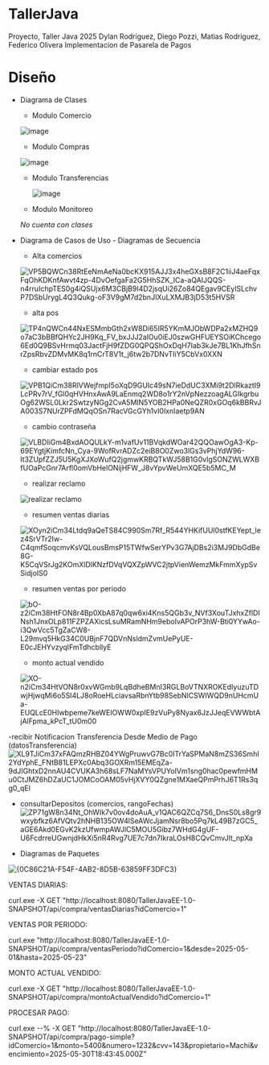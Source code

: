 # TallerJava
Proyecto, Taller Java 2025
Dylan Rodriguez, Diego Pozzi, Matias Rodriguez, Federico Olivera
Implementacion de Pasarela de Pagos
# Diseño
- Diagrama de Clases
  
   - Modulo Comercio
     
    ![image](https://github.com/user-attachments/assets/5a3a3874-a071-4a79-a859-4455eff89e06)


   - Modulo Compras
   
    ![image](https://github.com/user-attachments/assets/a79c6b3b-1c45-4af1-9dcf-00f11dbba15c)



   - Modulo Transferencias
   
     ![image](https://github.com/user-attachments/assets/f8363053-761c-4963-896e-a8e8c456cb4d)


   - Modulo Monitoreo
   
   *No cuenta con clases*


  
- Diagrama de Casos de Uso - Diagramas de Secuencia
  - Alta comercios
    
  ![VP5BQWCn38RtEeNmAeNa0bcKX915AJJ3x4heGXsB8F2C1iiJ4aeFqxFqOhKDKnfAwvt4zp-4DvOefgaFa2G5HhSZK_ICa-aQAIJQQS-n4rruIchpTES0g4iQSUjx6M3CBjB9I4D2jsqUi26Zo84QEgav9CEylSLchvP7DSbUrygL4Q3Qukg-oF3V9gM7d2bnJIXuLXMJB3jD53t5HVSR](https://github.com/user-attachments/assets/0c396dd2-4d85-4524-8cb8-4824ab5a5455)


  - alta pos
    
  ![TP4nQWCn44NxESMmbGth2xW8Di65IR5YKmMJObWDPa2xMZHQ9o7aC3bBBfQHYc2JH9Kq_FV_bxJJJ2alOu0iEJ0szwGHFUEYSOiKChcego6Ed0Q9BSvHrmq03JactFjH9fZDG0QPQShOxDqH7Iab3kJe7BL1KhJfhSnrZpsRbvZDMvMK8q1rnCrT8V1t_j6tw2b7DNvTIiY5CbVx0XXN](https://github.com/user-attachments/assets/4e3af4ab-c5b7-4144-bac3-6dece8592bbb)



  - cambiar estado pos
    
  ![VPB1QiCm38RlVWejfmpI5oXqD9GUIc49sN7ieDdUC3XMi9t2DlRkaztI9LcPRv7rV_fGl0qHVHnxAwA9LaEnmq2WD8o1rY2nVpNezzoagALGIkgrbuOg62WSL0Lkr2SwtzyNGg2CvA5MlN5YOB2HPa0NeQZR0xGOq6kBBRvJA003S7NUrZPFdMQqOSn7RacVGcGYh1vI0lxnIaetp9AN](https://github.com/user-attachments/assets/fe49c917-204c-4d75-8d6c-4bd4a0bd86be)


  - cambio contraseña
    
  ![VLBDIiGm4BxdAOQULkY-m1vafUv11BVqkdWOar42QQOawOgA3-Kp-69EYgtjKimfcNn_Cya-9WofRvrADZc2eiB8O0Zwo3lGs3vPhjYdW96-lt3ZUpfZZJ5U5KgXJXoWufQ2jgmwKRBQTkWJ58B1G0vlgSONZWLWXBfUOaPcGnr7Arfl0omVbHelONijHFW_J8vYpvWeUmXQE5b5MC_M](https://github.com/user-attachments/assets/69ee1c03-8f62-4f33-a5a4-f846fbc6e979)


  - realizar reclamo
    
  ![realizar reclamo](https://github.com/user-attachments/assets/89369427-d379-4f0b-bd81-ba17adfa21df)
  
  - resumen ventas diarias
  
  ![XOyn2iCm34Ltdq9aQeTS84C990Sm7Rf_R544YHKifUUl0stfKEYept_lez4SrVTr2Iw-C4qmfSoqcmvKsVQLousBmsP15TWfwSerYPv3G7AjDBs2i3MJ9DbGdBe8G-K5CqVSrJg2KOmXlDlKNzfDVqVQXZpWVC2jtpVienWemzMkFmmXypSvSidjoIS0](https://github.com/user-attachments/assets/b33f1c1f-c65d-479e-b951-1f0f188e5e02)

  - resumen ventas por periodo
  
  ![bO-z2iCm38HtFON8r4Bp0XbA87q0qw6xi4Kns5QGb3v_NVf3XouTJxhxZflDINsh1JnxOLp811FZPZAXicsLsuMRamNHm9eboIvAPOrP3hW-Bti0YYwAo-i3QwVcc5TgZaCW8-L29mvq5HkG34C0UBjnF7QDVnNsldmZvmUePyUE-E0cJEHYvzyqIFmTdhcbllyE](https://github.com/user-attachments/assets/e0d8c8bd-19be-4493-90d6-8f886ddcd993)

  - monto actual vendido
  
  ![XO-n2iCm34HtVON8r0xvWGmb9LqBdheBMnI3RGLBoVTNXROKEdIyuzuTDwjHjwqMi6o5SI4LJ8oRoeHLciavsaRbnYtb98SebNlCSWIWQD9nUHcmUa-EUQLcE0HIwbpeme7keWEIOWW0xpIE9zVuPy8Nyax6JzJJeqEVWWbtAjAlFpma_kPcT_tU0m00](https://github.com/user-attachments/assets/03559a2c-cfa3-43c1-9cc4-4bbc6f9bba41)


-recibir Notificacion Transferencia Desde Medio de Pago (datosTransferencia)
![XL9TJiCm37xFAQmzRHBZ04YWgPruwvG7Bc0ITrYaSPMaN8mZS36SmhI2YdYphE_FNtB81LEPXc0Abq3GOXRm15EMEqZa-9dJIGhtxD2nnAU4CVUKA3h68sLF7NaMYsVPUYoIVm1sng0hac0pewfmHMu0CtJMZ6hDZaUC1JOMCoOAM05vHjXVY0QZgne1MXaeQPmPrhJ6T1Rs3qg0_qEl](https://github.com/user-attachments/assets/eda1561b-69f8-4b02-a90d-f0351ce244ad)


- consultarDepositos (comercios, rangoFechas)
![ZP71gW8n34Nt_OhWIk7v0ov4doAuA_v1QAC6QZCq7S6_DnsS0Ls8gr9wxybfkz6AfVQtv2hNHB135OW4lSeAWcJjamNsr8bo5Pq7kL49B7zGC5_aGE6Akd0EGvK2kzUfwmpAWJlC5MOU5Gibz7WHdG4gUF-U6FcdrreUGwnjdHkXi5nR4Rvg7UE7c7dn7IkraLOsH8CQvCmvJlt_npXa](https://github.com/user-attachments/assets/e977a37f-f8f2-4584-a17d-28538dc1c81f)




  

  
- Diagramas de Paquetes
  
![{0C86C21A-F54F-4AB2-8D5B-63859FF3DFC3}](https://github.com/user-attachments/assets/c87e9676-b949-42dd-a860-beb536cef572)


VENTAS DIARIAS:

curl.exe -X GET "http://localhost:8080/TallerJavaEE-1.0-SNAPSHOT/api/compra/ventasDiarias?idComercio=1"


VENTAS POR PERIODO:

curl.exe "http://localhost:8080/TallerJavaEE-1.0-SNAPSHOT/api/compra/ventasPeriodo?idComercio=1&desde=2025-05-01&hasta=2025-05-23"


MONTO ACTUAL VENDIDO:

curl.exe -X GET "http://localhost:8080/TallerJavaEE-1.0-SNAPSHOT/api/compra/montoActualVendido?idComercio=1"



PROCESAR PAGO:

curl.exe --% -X GET "http://localhost:8080/TallerJavaEE-1.0-SNAPSHOT/api/compra/pago-simple?idComercio=1&monto=5400&numero=1232&cvv=143&propietario=Machi&vencimiento=2025-05-30T18:43:45.000Z"



